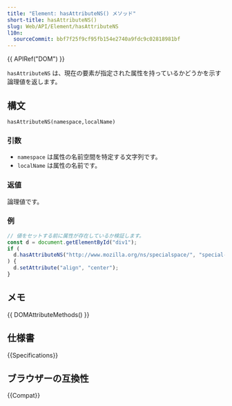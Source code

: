 ```yaml
---
title: "Element: hasAttributeNS() メソッド"
short-title: hasAttributeNS()
slug: Web/API/Element/hasAttributeNS
l10n:
  sourceCommit: bbf7f25f9cf95fb154e2740a9fdc9c02818981bf
---
```


{{ APIRef("DOM") }}

`hasAttributeNS` は、現在の要素が指定された属性を持っているかどうかを示す論理値を返します。

## 構文

```js-nolint
hasAttributeNS(namespace,localName)
```

### 引数

- `namespace` は属性の名前空間を特定する文字列です。
- `localName` は属性の名前です。

### 返値

論理値です。

### 例

```js
// 値をセットする前に属性が存在しているか検証します。
const d = document.getElementById("div1");
if (
  d.hasAttributeNS("http://www.mozilla.org/ns/specialspace/", "special-align")
) {
  d.setAttribute("align", "center");
}
```

## メモ

{{ DOMAttributeMethods() }}

## 仕様書

{{Specifications}}

## ブラウザーの互換性

{{Compat}}
